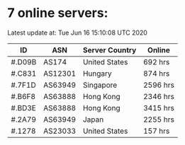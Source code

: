 # 7 online servers:

Latest update at: Tue Jun 16 15:10:08 UTC 2020

| ID | ASN | Server Country | Online |
| -- | --- | -------------- | ------ |
| #.D09B | AS174 | United States | 692 hrs |
| #.C831 | AS12301 | Hungary | 874 hrs |
| #.7F1D | AS63949 | Singapore | 2596 hrs |
| #.B6F8 | AS63888 | Hong Kong | 2346 hrs |
| #.BD3E | AS63888 | Hong Kong | 3415 hrs |
| #.2A79 | AS63949 | Japan | 2255 hrs |
| #.1278 | AS23033 | United States | 157 hrs |

